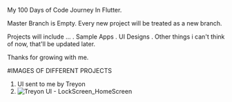 My 100 Days of Code Journey In Flutter.

Master Branch is Empty.
Every new project will be treated as a new branch.
  
  Projects will include ...
  . Sample Apps
  . UI Designs
  . Other things i can't think of now, that'll be updated later.

Thanks for growing with me.


#IMAGES OF DIFFERENT PROJECTS
1. UI sent to me by Treyon
2. ![Treyon UI - LockScreen_HomeScreen](https://user-images.githubusercontent.com/66566368/115965095-66ab3e80-a51f-11eb-8f1d-3563f57f6119.jpg)
